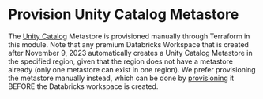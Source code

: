 # Provision Unity Catalog Metastore

The [Unity Catalog](https://learn.microsoft.com/en-us/azure/databricks/data-governance/unity-catalog/) Metastore is provisioned manually through Terraform in this module. Note that any premium Databricks Workspace that is created after November 9, 2023 automatically creates a Unity Catalog Metastore in the specified region, given that the region does not have a metastore already (only one metastore can exist in one region). We prefer provisioning the metastore manually instead, which can be done by [provisioning](https://registry.terraform.io/providers/databricks/databricks/latest/docs/guides/unity-catalog-azure) it BEFORE the Databricks workspace is created. 
